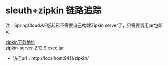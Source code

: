 # sleuth+zipkin 链路追踪

注：SpringCloud从F版起已不需要自己构建Zipkin server了，只需要调用jar包即可

[zipkin下载地址](https://dl.bintray.com/openzipkin/maven/io/zipkin/java/zipkin-server/)  
zipkin-server-2.12.9.exec.jar

- 访问url：http://localhost:9411/zipkin/